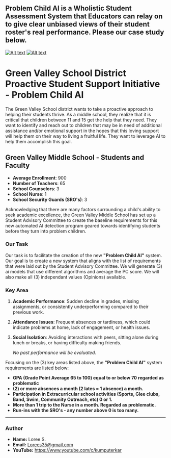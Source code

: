 ## Problem Child AI is a Wholistic Student Assessment System that Educators can relay on to give clear unbiased views of their student roster's real performance. Please our case study below.

[![Alt text](https://img.youtube.com/vi/YZj1tG3nHEU/0.jpg)](https://www.youtube.com/watch?v=YZj1tG3nHEU)
[![Alt text](https://img.youtube.com/vi/Wk1DoGx8PJw/0.jpg)](https://www.youtube.com/watch?v=Wk1DoGx8PJw)

# Green Valley School District Proactive Student Support Initiative - Problem Child AI

The Green Valley School district wants to take a proactive approach to helping their students thrive. As a middle school, they realize that it is critical that children between 11 and 15 get the help that they need. They want to identify and reach out to children that may be in need of additional assistance and/or emotional support in the hopes that this loving support will help them on their way to living a fruitful life. They want to leverage AI to help them accomplish this goal.

## Green Valley Middle School - Students and Faculty

- **Average Enrollment**: 900
- **Number of Teachers**: 65
- **School Counselors**: 3
- **School Nurse**: 1
- **School Security Guards (SRO's)**: 3

Acknowledging that there are many factors surrounding a child's ability to seek academic excellence, the Green Valley Middle School has set up a Student Advisory Committee to create the baseline requirements for this new automated AI detection program geared towards identifying students before they turn into problem children.

### Our Task 

Our task is to facilitate the creation of the new **"Problem Child AI"** system. Our goal is to create a new system that aligns with the list of requirements that were laid out by the Student Advisory Committee. We will generate (3) ai models that use different algorithms and average the PC score. We will also make all (3) independant values (Opinions) available.

### Key Area

1. **Academic Performance**: Sudden decline in grades, missing assignments, or consistently underperforming compared to their previous work.

2. **Attendance Issues**: Frequent absences or tardiness, which could indicate problems at home, lack of engagement, or health issues.

3. **Social Isolation**: Avoiding interactions with peers, sitting alone during lunch or breaks, or having difficulty making friends.

   *No past performance will be evaluated.*

Focusing on the (3) key areas listed above, the **"Problem Child AI"** system requirements are listed below:

- **GPA (Grade Point Average 65 to 100) equal to or below 70 regarded as problematic**
- **(2) or more absences a month (2 lates = 1 absence) a month.**
- **Participation in Extracurricular school activities (Sports, Glee clubs, Band, Swim, Community Outreach, etc) 0 or 1.**
- **More than 1 trip to the Nurse in a month. Regarded as problematic.**
- **Run-ins with the SRO's - any number above 0 is too many.**

---

### Author
- **Name:** Loree S.
- **Email:** Lorees35@gmail.com
- **YouTube:**  https://www.youtube.com/c/kumputerkar
